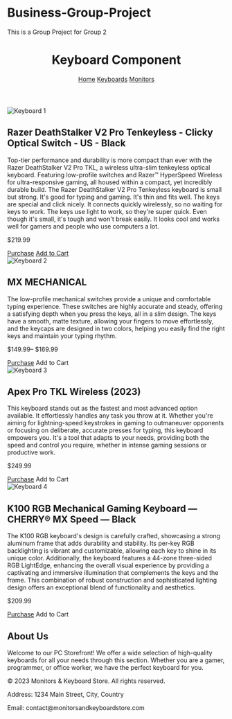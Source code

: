 # Business-Group-Project
This is a Group Project for Group 2

<!DOCTYPE html>
<html lang="en">

<head>
    <meta charset="UTF-8">
    <meta name="viewport" content="width=device-width, initial-scale=1.0">
    <title>Keyboard Component</title>
    <link rel="stylesheet" href="styles.css">
</head>

<body>
<!-- Header -->
<header>
    <h1>Keyboard Component</h1>
    <!-- Navigation Menu -->
    <nav>
        <a href="#">Home</a>
        <a href="#">Keyboards</a>
        <a href="#">Monitors</a>
    </nav>
</header>
<!-- Keyboard Section -->
<section class="keyboard-container">
    <!-- Keyboard Item 1 -->
    <article class="keyboard-item">
        <img src="https://assets2.razerzone.com/images/pnx.assets/f620301e99d440d546b73612d6825202/razer-deathstalker-v2-display-panel-desktop-4.jpg" alt="Keyboard 1">
        <h2>Razer DeathStalker V2 Pro Tenkeyless - Clicky Optical Switch - US - Black</h2>
        <p>
            Top-tier performance and durability is more compact than ever with the Razer DeathStalker V2 Pro TKL,
            a wireless ultra-slim tenkeyless optical keyboard. Featuring
            low-profile switches and Razer™ HyperSpeed Wireless for ultra-responsive gaming, all housed within a compact, yet incredibly durable build.
            The Razer DeathStalker V2 Pro Tenkeyless keyboard is small but strong. It's good for typing and gaming. It's thin and fits well.
            The keys are special and click nicely. It connects quickly wirelessly, so no waiting for keys to work.
            The keys use light to work, so they're super quick. Even though it's small, it's tough and won't break easily.
            It looks cool and works well for gamers and people who use computers a lot.
        </p>
        <p class="price">$219.99</p>
        <a href="Keyboard Purchase.html">Purchase</a>
        <a href="purchase.html"  class="add-to-cart-button">Add to Cart</a>
    </article>
    <!-- Keyboard Item 2 -->
    <article class="keyboard-item">
        <img src="https://m.media-amazon.com/images/I/41FBNsAaL4L._AC_.jpg" alt="Keyboard 2">
        <h2>MX MECHANICAL</h2>
        <p>
            The low-profile mechanical switches provide a unique and comfortable typing
            experience. These switches are highly accurate and steady, offering a satisfying
            depth when you press the keys, all in a slim design. The keys have a smooth, matte
            texture, allowing your fingers to move effortlessly, and the keycaps are designed
            in two colors, helping you easily find the right keys and maintain your typing
            rhythm.
        </p>
        <p class="price">$149.99– $169.99</p>
        <a href="Keyboard Purchase.html">Purchase</a>
        <a class="add-to-cart-button">Add to Cart</a>
    </article>
    <!-- Keyboard Item 3 -->
    <article class="keyboard-item">
        <img src="https://encrypted-tbn0.gstatic.com/images?q=tbn:ANd9GcSRlK1N0o_k__4bkr3_uUpysXHdRKtlYHtEmH_f6VTKXlR4oa2SlVCrMHt5WXmzJHoTPkU&usqp=CAU" alt="Keyboard 3">
        <h2> Apex Pro TKL Wireless (2023) </h2>
        <p>
            This keyboard stands out as the fastest and most advanced option available.
            It effortlessly handles any task you throw at it.
            Whether you're aiming for lightning-speed keystrokes in gaming to outmaneuver
            opponents or focusing on deliberate, accurate presses for typing, this keyboard
            empowers you. It's a tool that adapts to your needs, providing both the speed
            and control you require, whether in intense gaming sessions or productive work.
        </p>
        <p class="price">$249.99</p>
        <a href="Keyboard Purchase.html">Purchase</a>
        <a class="add-to-cart-button">Add to Cart</a>
    </article>
    <!-- Keyboard Item 4 -->
    <article class="keyboard-item">
        <img src="https://encrypted-tbn0.gstatic.com/images?q=tbn:ANd9GcTbQUUUKK9r997dZTHaivpWKeYI8wVcEv1RFQ&usqp=CAU" alt="Keyboard 4">
        <h2>K100 RGB Mechanical Gaming Keyboard — CHERRY® MX Speed — Black</h2>
        <p>
            The K100 RGB keyboard's design is carefully crafted,
            showcasing a strong aluminum frame that adds durability and stability.
            Its per-key RGB backlighting is vibrant and customizable, allowing each key to
            shine in its unique color. Additionally, the keyboard features a 44-zone
            three-sided RGB LightEdge, enhancing the overall visual experience by
            providing a captivating and immersive illumination that complements the
            keys and the frame. This combination of robust construction and
            sophisticated lighting design offers an exceptional blend of
            functionality and aesthetics.
        </p>
        <p class="price">$209.99</p>
        <a href="Keyboard Purchase.html">Purchase</a>
        <a class="add-to-cart-button">Add to Cart</a>
    </article>
    <!-- Add more keyboard items here if needed -->
</section>
<!-- About Section -->
<section class="about-section">
    <h2>About Us</h2>
    <p>
        Welcome to our PC Storefront! We offer a wide selection of high-quality keyboards for all your needs through this section.
        Whether you are a gamer, programmer, or office worker, we have the perfect keyboard for you.
    </p>
</section>
<!-- Footer -->
<footer>
    <p>&copy; 2023 Monitors & Keyboard Store. All rights reserved.</p>
    <p>Address: 1234 Main Street, City, Country</p>
    <p>Email: contact@monitorsandkeyboardstore.com</p>
</footer>
<!-- JavaScript to fetch and render keyboard data from the API -->
<script src="script.js"></script>
</body>

</html>
